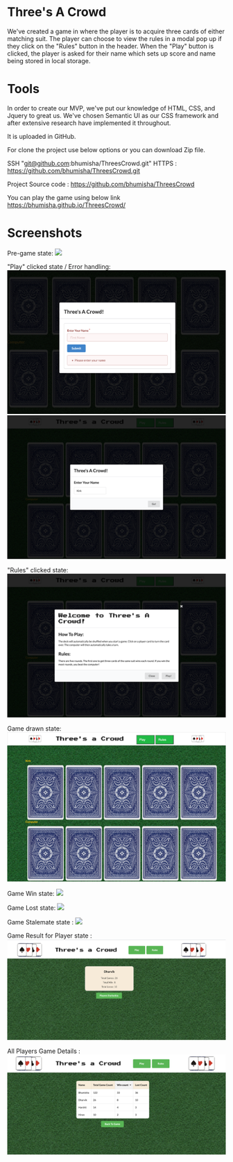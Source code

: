# Three's A Crowd

We've created a game in where the player is to acquire three cards of either matching suit. The player can choose to view the rules in a modal pop up if they click on the "Rules" button in the header. When the "Play" button is clicked, the player is asked for their name which sets up score and name being stored in local storage.

# Tools

In order to create our MVP, we've put our knowledge of HTML, CSS, and Jquery to great us. We've chosen Semantic UI as our CSS framework and after extensive research have implemented it throughout.

It is uploaded in GitHub. 

For clone the project use below options or  you can download Zip file.

SSH "git@github.com:bhumisha/ThreesCrowd.git"
HTTPS : https://github.com/bhumisha/ThreesCrowd.git

Project Source code : https://github.com/bhumisha/ThreesCrowd

You can play the game using below link
https://bhumisha.github.io/ThreesCrowd/

# Screenshots

Pre-game state:
<img src="./assets/images/pregame.png">

"Play" clicked state / Error handling:
<img src="./assets/images/playerInfo.png">
<img src="./assets/images/nameinput.png">

"Rules" clicked state:
<img src="./assets/images/rules.png">

Game drawn state:
<img src="./assets/images/gamedraw.png">

Game Win state:
<img src="./assets/images/WinGame.png">

Game Lost state:
<img src="./assets/images/LostGame.png">

Game Stalemate state :
<img src="./assets/images/StalemateGame.png">

Game Result for Player state :
<img src="./assets/images/PlayersResult.png">

All Players Game Details :
<img src="./assets/images/AllUsersInformation.png">
